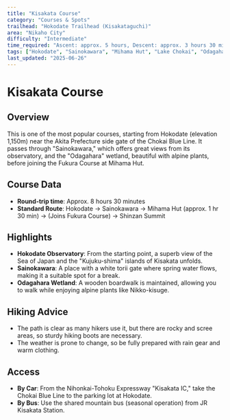 ```yaml
---
title: "Kisakata Course"
category: "Courses & Spots"
trailhead: "Hokodate Trailhead (Kisakataguchi)"
area: "Nikaho City"
difficulty: "Intermediate"
time_required: "Ascent: approx. 5 hours, Descent: approx. 3 hours 30 minutes"
tags: ["Hokodate", "Sainokawara", "Mihama Hut", "Lake Chokai", "Odagahara"]
last_updated: "2025-06-26"
---
```


# Kisakata Course

## Overview
This is one of the most popular courses, starting from Hokodate (elevation 1,150m) near the Akita Prefecture side gate of the Chokai Blue Line. It passes through "Sainokawara," which offers great views from its observatory, and the "Odagahara" wetland, beautiful with alpine plants, before joining the Fukura Course at Mihama Hut.

## Course Data
- **Round-trip time**: Approx. 8 hours 30 minutes
- **Standard Route**: Hokodate → Sainokawara → Mihama Hut (approx. 1 hr 30 min) → (Joins Fukura Course) → Shinzan Summit

## Highlights
- **Hokodate Observatory**: From the starting point, a superb view of the Sea of Japan and the "Kujuku-shima" islands of Kisakata unfolds.
- **Sainokawara**: A place with a white torii gate where spring water flows, making it a suitable spot for a break.
- **Odagahara Wetland**: A wooden boardwalk is maintained, allowing you to walk while enjoying alpine plants like Nikko-kisuge.

## Hiking Advice
- The path is clear as many hikers use it, but there are rocky and scree areas, so sturdy hiking boots are necessary.
- The weather is prone to change, so be fully prepared with rain gear and warm clothing.

## Access
- **By Car**: From the Nihonkai-Tohoku Expressway "Kisakata IC," take the Chokai Blue Line to the parking lot at Hokodate.
- **By Bus**: Use the shared mountain bus (seasonal operation) from JR Kisakata Station.